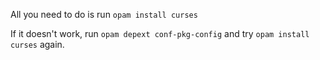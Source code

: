 All you need to do is run `opam install curses`

If it doesn't work, run `opam depext conf-pkg-config` and try `opam install curses` again.
